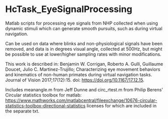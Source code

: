 # HcTask_EyeSignalProcessing
Matlab scripts for processing eye signals from NHP collected when using dynamic stimuli which can generate smooth pursuits, such as during virtual navigation. 

Can be used on data where blinks and non-physiological signals have been removed, and data is in degrees visual angle, collected at 500Hz, but might be possible to use at lower/higher sampling rates with minor modifications.

This work is described in:
Benjamin W. Corrigan, Roberto A. Gulli, Guillaume Doucet, Julio C. Martinez-Trujillo; Characterizing eye movement behaviors and kinematics of non-human primates during virtual navigation tasks. Journal of Vision 2017;17(12):15. doi: https://doi.org/10.1167/17.12.15.

Includes meanangle.m from Jeff Dunne and circ_rtest.m from Philip Berens' Circular statistics toolbox for matlab: https://www.mathworks.com/matlabcentral/fileexchange/10676-circular-statistics-toolbox-directional-statistics licenses for which are included in the separate txt.


